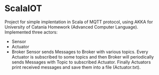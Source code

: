 # ScalaIOT
Project for simple implentation in Scala of MQTT protocol, using AKKA for University of Catania Homework (Advanced Computer Language).
Implemented three actors:
  - Sensor
  - Actuator
  - Broker
Sensor sends Messages to Broker with various topics. Every Actuator is subscribed to some topics and then Broker will periodically sends Messages with Topic to subscribed Actuator.
Finally Actuators print received messages and save them into a file (Actuator.txt).
